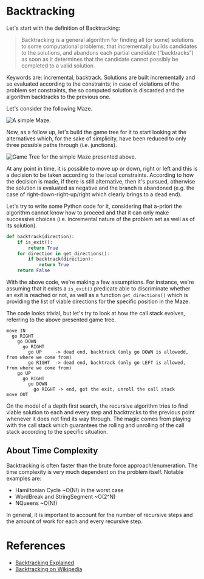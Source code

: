 # Backtracking
Let's start with the definition of Backtracking:

> Backtracking is a general algorithm for finding all (or some) solutions to some computational problems, that incrementally builds candidates to the solutions, and abandons each partial candidate (“backtracks”) as soon as it determines that the candidate cannot possibly be completed to a valid solution.

Keywords are: incremental, backtrack. Solutions are built incrementally and so evaluated according to the constraints; in case of violations of the problem set constraints, the so computed solution is discarded and the algorithm backtracks to the previous one.

Let's consider the following Maze.

![A simple Maze.](https://miro.medium.com/max/634/1*vi2CWElf8--5EQUQfeUGpg.png)

Now, as a follow up, let's build the game tree for it to start looking at the alternatives which, for the sake of simplicity, have been reduced to only three possible paths through (i.e. junctions).

![Game Tree for the simple Maze presented above.](https://miro.medium.com/max/2000/1*3jLYOFeSUR5_S1mPGvJbHg.png)

At any point in time, it is possible to move up or down, right or left and this is a decision to be taken according to the local constraints. According to how the decision is made, if there is still alternative, then it's pursued, otherwise the solution is evaluated as negative and the branch is abandoned (e.g. the case of right-down-right-up/right which clearly brings to a dead end).

Let's try to write some Python code for it, considering that a-priori the algorithm cannot know how to proceed and that it can only make successive choices (i.e. incremental nature of the problem set as well as of its solution).

```python
def backtrack(direction):
    if is_exit():
        return True
    for direction in get_directions():
        if backtrack(direction):
            return True
    return False
```

With the above code, we're making a few assumptions. For instance, we're assuming that it exists a ```is_exit()``` predicate able to discriminate whether an exit is reached or not, as well as a function ```get_directions()``` which is providing the list of viable directions for the specific position in the Maze.

The code looks trivial, but let's try to look at how the call stack evolves, referring to the above presented game tree.

```
move IN
  go RIGHT
    go DOWN
      go RIGHT
        go UP     -> dead end, backtrack (only go DOWN is allowedd, from where we come from)
        go RIGHT  -> dead end, backtrack (only go LEFT is allowed, from where we come from)
    go UP
      go RIGHT
        go DOWN
          go RIGHT -> end, got the exit, unroll the call stack
move OUT
```

On the model of a depth first search, the recursive algorithm tries to find viable solution to each and every step and backtracks to the previous point whenever it does not find its way through. The magic comes from playing with the call stack which guarantees the rolling and unrolling of the call stack according to the specific situation.

## About Time Complexity

Backtracking is often faster than the brute force approach/enumeration. The time complexity is very much dependent on the problem itself. Notable examples are:

- Hamiltonian Cycle ~O(N!) in the worst case
- WordBreak and StringSegment ~O(2^N)
- NQueens ~O(N!)

In general, it is important to account for the number of recursive steps and the amount of work for each and every recursive step.

# References
- [Backtracking Explained](https://medium.com/@andreaiacono/backtracking-explained-7450d6ef9e1a#:~:text=Backtracking%20is%20a%20general%20algorithm,completed%20to%20a%20valid%20solution.)
- [Backtracking on Wikipedia](https://en.wikipedia.org/wiki/Backtracking)
